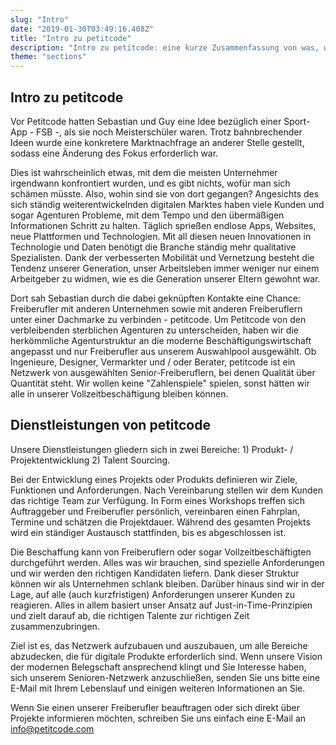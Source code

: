 ```yaml
---
slug: "Intro"
date: "2019-01-30T03:49:16.408Z"
title: "Intro zu petitcode"
description: "Intro zu petitcode: eine kurze Zusammenfassung von was, wann und wie."
theme: "sections"
---
```


<Sections>
<Section>
<SectionContent>

# Intro zu petitcode

Vor Petitcode hatten Sebastian und Guy eine Idee bezüglich einer Sport-App - FSB -, als sie noch Meisterschüler waren. Trotz bahnbrechender Ideen wurde eine konkretere Marktnachfrage an anderer Stelle gestellt, sodass eine Änderung des Fokus erforderlich war.

Dies ist wahrscheinlich etwas, mit dem die meisten Unternehmer irgendwann konfrontiert wurden, und es gibt nichts, wofür man sich schämen müsste. Also, wohin sind sie von dort gegangen? Angesichts des sich ständig weiterentwickelnden digitalen Marktes haben viele Kunden und sogar Agenturen Probleme, mit dem Tempo und den übermäßigen Informationen Schritt zu halten. Täglich sprießen endlose Apps, Websites, neue Plattformen und Technologien. Mit all diesen neuen Innovationen in Technologie und Daten benötigt die Branche ständig mehr qualitative Spezialisten. Dank der verbesserten Mobilität und Vernetzung besteht die Tendenz unserer Generation, unser Arbeitsleben immer weniger nur einem Arbeitgeber zu widmen, wie es die Generation unserer Eltern gewohnt war.

Dort sah Sebastian durch die dabei geknüpften Kontakte eine Chance: Freiberufler mit anderen Unternehmen sowie mit anderen Freiberuflern unter einer Dachmarke zu verbinden - petitcode. Um Petitcode von den verbleibenden sterblichen Agenturen zu unterscheiden, haben wir die herkömmliche Agenturstruktur an die moderne Beschäftigungswirtschaft angepasst und nur Freiberufler aus unserem Auswahlpool ausgewählt. Ob Ingenieure, Designer, Vermarkter und / oder Berater, petitcode ist ein Netzwerk von ausgewählten Senior-Freiberuflern, bei denen Qualität über Quantität steht. Wir wollen keine "Zahlenspiele" spielen, sonst hätten wir alle in unserer Vollzeitbeschäftigung bleiben können.
</SectionContent>
</Section>
<Section reverse>
<SectionContent>

## Dienstleistungen von petitcode

Unsere Dienstleistungen gliedern sich in zwei Bereiche: 1) Produkt- / Projektentwicklung 2) Talent Sourcing.

Bei der Entwicklung eines Projekts oder Produkts definieren wir Ziele, Funktionen und Anforderungen. Nach Vereinbarung stellen wir dem Kunden das richtige Team zur Verfügung.
In Form eines Workshops treffen sich Auftraggeber und Freiberufler persönlich, vereinbaren einen Fahrplan, Termine und schätzen die Projektdauer.
Während des gesamten Projekts wird ein ständiger Austausch stattfinden, bis es abgeschlossen ist.

Die Beschaffung kann von Freiberuflern oder sogar Vollzeitbeschäftigten durchgeführt werden. Alles was wir brauchen, sind spezielle Anforderungen und wir werden den richtigen Kandidaten liefern.
Dank dieser Struktur können wir als Unternehmen schlank bleiben. Darüber hinaus sind wir in der Lage, auf alle (auch kurzfristigen) Anforderungen unserer Kunden zu reagieren. Alles in allem basiert unser Ansatz auf Just-in-Time-Prinzipien und zielt darauf ab, die richtigen Talente zur richtigen Zeit zusammenzubringen.

Ziel ist es, das Netzwerk aufzubauen und auszubauen, um alle Bereiche abzudecken, die für digitale Produkte erforderlich sind. Wenn unsere Vision der modernen Belegschaft ansprechend klingt und Sie Interesse haben, sich unserem Senioren-Netzwerk anzuschließen, senden Sie uns bitte eine E-Mail mit Ihrem Lebenslauf und einigen weiteren Informationen an Sie.

Wenn Sie einen unserer Freiberufler beauftragen oder sich direkt über Projekte informieren möchten, schreiben Sie uns einfach eine E-Mail an info@petitcode.com

</SectionContent>
</Section>
</Sections>